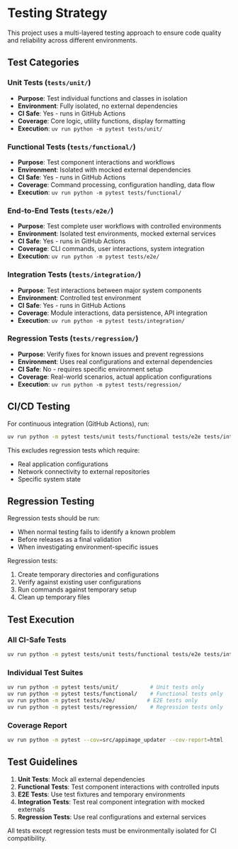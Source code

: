 # Testing Strategy

This project uses a multi-layered testing approach to ensure code quality and reliability across different environments.

## Test Categories

### Unit Tests (`tests/unit/`)

- **Purpose**: Test individual functions and classes in isolation
- **Environment**: Fully isolated, no external dependencies
- **CI Safe**: Yes - runs in GitHub Actions
- **Coverage**: Core logic, utility functions, display formatting
- **Execution**: `uv run python -m pytest tests/unit/`

### Functional Tests (`tests/functional/`)

- **Purpose**: Test component interactions and workflows
- **Environment**: Isolated with mocked external dependencies
- **CI Safe**: Yes - runs in GitHub Actions
- **Coverage**: Command processing, configuration handling, data flow
- **Execution**: `uv run python -m pytest tests/functional/`

### End-to-End Tests (`tests/e2e/`)

- **Purpose**: Test complete user workflows with controlled environments
- **Environment**: Isolated test environments, mocked external services
- **CI Safe**: Yes - runs in GitHub Actions
- **Coverage**: CLI commands, user interactions, system integration
- **Execution**: `uv run python -m pytest tests/e2e/`

### Integration Tests (`tests/integration/`)

- **Purpose**: Test interactions between major system components
- **Environment**: Controlled test environment
- **CI Safe**: Yes - runs in GitHub Actions
- **Coverage**: Module interactions, data persistence, API integration
- **Execution**: `uv run python -m pytest tests/integration/`

### Regression Tests (`tests/regression/`)

- **Purpose**: Verify fixes for known issues and prevent regressions
- **Environment**: Uses real configurations and external dependencies
- **CI Safe**: No - requires specific environment setup
- **Coverage**: Real-world scenarios, actual application configurations
- **Execution**: `uv run python -m pytest tests/regression/`

## CI/CD Testing

For continuous integration (GitHub Actions), run:

```bash
uv run python -m pytest tests/unit tests/functional tests/e2e tests/integration
```

This excludes regression tests which require:

- Real application configurations
- Network connectivity to external repositories
- Specific system state

## Regression Testing

Regression tests should be run:

- When normal testing fails to identify a known problem
- Before releases as a final validation
- When investigating environment-specific issues

Regression tests:

1. Create temporary directories and configurations
1. Verify against existing user configurations
1. Run commands against temporary setup
1. Clean up temporary files

## Test Execution

### All CI-Safe Tests

```bash
uv run python -m pytest tests/unit tests/functional tests/e2e tests/integration
```

### Individual Test Suites

```bash
uv run python -m pytest tests/unit/          # Unit tests only
uv run python -m pytest tests/functional/    # Functional tests only
uv run python -m pytest tests/e2e/          # E2E tests only
uv run python -m pytest tests/regression/    # Regression tests only
```

### Coverage Report

```bash
uv run python -m pytest --cov=src/appimage_updater --cov-report=html
```

## Test Guidelines

1. **Unit Tests**: Mock all external dependencies
1. **Functional Tests**: Test component interactions with controlled inputs
1. **E2E Tests**: Use test fixtures and temporary environments
1. **Integration Tests**: Test real component integration with mocked externals
1. **Regression Tests**: Use real configurations and external services

All tests except regression tests must be environmentally isolated for CI compatibility.
